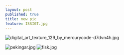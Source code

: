 ```yaml
---
layout: post
published: true
title: new pic
feature: ISSIGT.jpg
---
```

![digital_art_texture_129_by_mercurycode-d7dvn4h.jpg]({{site.baseurl}}/assets/images/posts/digital_art_texture_129_by_mercurycode-d7dvn4h.jpg)

![pekingar.jpg]({{site.baseurl}}/assets/images/posts/pekingar.jpg)
![fisk.jpg]({{site.baseurl}}/assets/images/posts/fisk.jpg)
